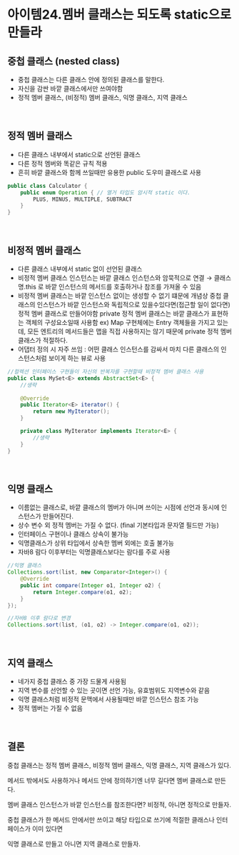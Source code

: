 # 아이템24.멤버 클래스는 되도록 static으로 만들라

## **중첩 클래스 (nested class)**

- 중첩 클래스는 다른 클래스 안에 정의된 클래스를 말한다.
- 자신을 감싼 바깥 클래스에서만 쓰여야함
- 정적 멤버 클래스, (비정적) 멤버 클래스, 익명 클래스, 지역 클래스

<br>

## 정적 멤버 클래스

- 다른 클래스 내부에서 static으로 선언된 클래스
- 다른 정적 멤버와 똑같은 규칙 적용
- 흔히 바깥 클래스와 함께 쓰일때만 유용한 public 도우미 클래스로 사용

```java
public class Calculator {
    public enum Operation { // 열거 타입도 암시적 static 이다.
        PLUS, MINUS, MULTIPLE, SUBTRACT
    }
}
```

<br>

## 비정적 멤버 클래스

- 다른 클래스 내부에서 static 없이 선언된 클래스
- 비정적 멤버 클래스 인스턴스는 바깥 클래스 인스턴스와 암묵적으로 연결 → 클래스명.this 로 바깥 인스턴스의 메서드를 호출하거나 참조를 가져올 수 있음
- 비정적 멤버 클래스는 바깥 인스턴스 없이는 생성할 수 없기 떄문에 개념상 중첩 클래스의 인스턴스가 바깥 인스턴스와 독립적으로 있을수있다면(접근할 일이 없다면) 정적 멤버 클래스로 만들어야함
private 정적 멤버 클래스는 바깥 클래스가 표현하는 객체의 구성요소일때 사용함 ex) Map 구현체에는 Entry 객체들을 가지고 있는데, 모든 엔트리의 메서드들은 맵을 직접 사용하지는 않기 때문에 private 정적 멤버 클래스가 적절하다.
- 어댑터 정의 시 자주 쓰임 : 어떤 클래스 인스턴스를 감싸서 마치 다른 클래스의 인스턴스처럼 보이게 하는 뷰로 사용

```java
//컬렉션 인터페이스 구현들이 자신의 반복자를 구현할때 비정적 멤버 클래스 사용
public class MySet<E> extends AbstractSet<E> {
    //생략
    
    @Override
    public Iterator<E> iterator() {
        return new MyIterator();
    }

    private class MyIterator implements Iterator<E> {
	    //생략
    }
}
```

<br>

## 익명 클래스

- 이름없는 클래스로, 바깥 클래스의 멤버가 아니며 쓰이는 시점에 선언과 동시에 인스턴스가 만들어진다.
- 상수 변수 외 정적 멤버는 가질 수 없다. (final 기본타입과 문자열 필드만 가능)
- 인터페이스 구현이나 클래스 상속이 불가능
- 익명클래스가 상위 타입에서 상속한 멤버 외에는 호출 불가능
- 자바8 람다 이후부터는 익명클래스보다는 람다를 주로 사용

```java
//익명 클래스
Collections.sort(list, new Comparator<Integer>() {
    @Override
    public int compare(Integer o1, Integer o2) {
        return Integer.compare(o1, o2);
    }
});

//자바8 이후 람다로 변경
Collections.sort(list, (o1, o2) -> Integer.compare(o1, o2));
```

<br>

## 지역 클래스

- 네가지 중첩 클래스 중 가장 드물게 사용됨
- 지역 변수를 선언할 수 있는 곳이면 선언 가능, 유효범위도 지역변수와 같음
- 익명 클래스처럼 비정적 문맥에서 사용될때만 바깥 인스턴스 참조 가능
- 정적 멤버는 가질 수 없음

<br>

## 결론

중첩 클래스는 정적 멤버 클래스, 비정적 멤버 클래스, 익명 클래스, 지역 클래스가 있다.

메서드 밖에서도 사용하거나 메서드 안에 정의하기엔 너무 길다면 멤버 클래스로 만든다.

멤버 클래스 인스턴스가 바깥 인스턴스를 참조한다면? 비정적, 아니면 정적으로 만들자.

중첩 클래스가 한 메서드 안에서만 쓰이고 해당 타입으로 쓰기에 적절한 클래스나 인터페이스가 이미 있다면

익명 클래스로 만들고 아니면 지역 클래스로 만들자.